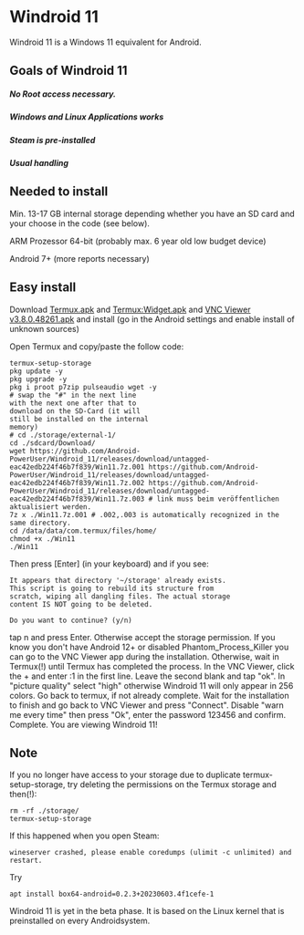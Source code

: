 # Windroid 11

Windroid 11 is a Windows 11 equivalent for Android.



## Goals of Windroid 11

##### No Root access necessary.
##### Windows and Linux Applications works
##### Steam is pre-installed
##### Usual handling


## Needed to install

Min. 13-17 GB internal storage depending whether you have an SD card and your choose in the code (see below).

ARM Prozessor 64-bit (probably max. 6 year old low budget device)

Android 7+ (more reports necessary)

## Easy install

Download
[Termux.apk](https://github.com/termux/termux-app/releases/download/v0.118.0/termux-app_v0.118.0%2Bgithub-debug_arm64-v8a.apk) and 
[Termux:Widget.apk](https://github.com/termux/termux-widget/releases/download/v0.13.0/termux-widget_v0.13.0%2Bgithub-debug.apk)
and [VNC Viewer v3.8.0.48261.apk](https://www.apkmirror.com/wp-content/themes/APKMirror/download.php?id=4163203&key=9219eb9fc7670432b986e98dd8747b0cbebe7155)
and install (go in the Android settings and enable install of unknown sources)

Open Termux and copy/paste the follow code:
```
termux-setup-storage
pkg update -y
pkg upgrade -y
pkg i proot p7zip pulseaudio wget -y
# swap the "#" in the next line
with the next one after that to
download on the SD-Card (it will
still be installed on the internal
memory)
# cd ./storage/external-1/
cd ./sdcard/Download/
wget https://github.com/Android-PowerUser/Windroid_11/releases/download/untagged-eac42edb224f46b7f839/Win11.7z.001 https://github.com/Android-PowerUser/Windroid_11/releases/download/untagged-eac42edb224f46b7f839/Win11.7z.002 https://github.com/Android-PowerUser/Windroid_11/releases/download/untagged-eac42edb224f46b7f839/Win11.7z.003 # link muss beim veröffentlichen aktualisiert werden.
7z x ./Win11.7z.001 # .002,.003 is automatically recognized in the same directory.
cd /data/data/com.termux/files/home/
chmod +x ./Win11
./Win11

```
Then press [Enter] (in your keyboard) and if you see:
```
It appears that directory '~/storage' already exists.
This script is going to rebuild its structure from
scratch, wiping all dangling files. The actual storage
content IS NOT going to be deleted.

Do you want to continue? (y/n)
```
tap n and press Enter.
Otherwise accept the storage permission. If you know you don't have Android 12+ or disabled Phantom_Process_Killer you can go to the VNC Viewer app during the installation. Otherwise, wait in Termux(!) until Termux has completed the process. In the VNC Viewer, click the + and enter :1 in the first line.  Leave the second blank and tap "ok". In "picture quality" select "high" otherwise Windroid 11 will only appear in 256 colors. Go back to termux, if not already complete. Wait for the installation to finish and go back to VNC Viewer and press "Connect".  Disable "warn me every time" then press "Ok", enter the password 123456 and confirm.
Complete.
You are viewing Windroid 11!

## Note
If you no longer have access to your storage due to duplicate termux-setup-storage, try deleting the permissions on the Termux storage and then(!):
```
rm -rf ./storage/
termux-setup-storage
```

If this happened when you open Steam:
```
wineserver crashed, please enable coredumps (ulimit -c unlimited) and restart.
```
Try
```
apt install box64-android=0.2.3+20230603.4f1cefe-1
```
Windroid 11 is yet in the beta phase.
It is based on the Linux kernel that is preinstalled on every Androidsystem.
